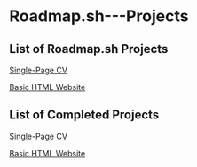 # Roadmap.sh---Projects

## List of Roadmap.sh Projects

[Single-Page CV](https://roadmap.sh/projects/single-page-cv)

[Basic HTML Website](https://roadmap.sh/projects/basic-html-website)

## List of Completed Projects

[Single-Page CV](https://github.com/Lucas9578/Roadmap.sh---Projects/tree/main/1%20-%20Single-Page%20CV)

[Basic HTML Website](https://github.com/Lucas9578/Roadmap.sh---Projects/tree/main/2%20-%20Basic%20HTML%20Website)
